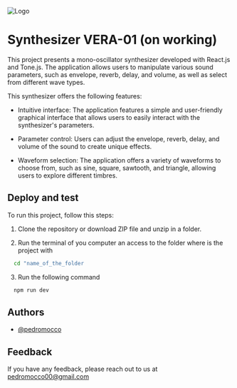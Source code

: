 
![Logo](https://cdn-icons-png.flaticon.com/512/2228/2228417.png)


# Synthesizer VERA-01 (on working)

This project presents a mono-oscillator synthesizer developed with React.js and Tone.js. The application allows users to manipulate various sound parameters, such as envelope, reverb, delay, and volume, as well as select from different wave types.

This synthesizer offers the following features:

- Intuitive interface: The application features a simple and user-friendly graphical interface that allows users to easily interact with the synthesizer's parameters.

- Parameter control: Users can adjust the envelope, reverb, delay, and volume of the sound to create unique effects.

- Waveform selection: The application offers a variety of waveforms to choose from, such as sine, square, sawtooth, and triangle, allowing users to explore different timbres.


## Deploy and test

To run this project, follow this steps:

1) Clone the repository or download ZIP file and unzip in a folder.

2) Run the terminal of you computer an access to the folder where is the project with
```bash
  cd "name_of_the_folder
```

3) Run the following command
```bash
  npm run dev
```


## Authors

- [@pedromocco](https://github.com/pedromocco)


## Feedback

If you have any feedback, please reach out to us at pedromocco00@gmail.com


